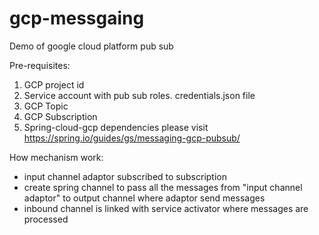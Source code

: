 # gcp-messgaing
Demo of google cloud platform pub sub

Pre-requisites:
1) GCP project id
2) Service account with pub sub roles. credentials.json file
3) GCP Topic
4) GCP Subscription
5) Spring-cloud-gcp dependencies please visit https://spring.io/guides/gs/messaging-gcp-pubsub/

How mechanism work:

- input channel adaptor subscribed to subscription
- create spring channel to pass all the messages from "input channel adaptor" to output channel where adaptor send messages
- inbound channel is linked with service activator where messages are processed

